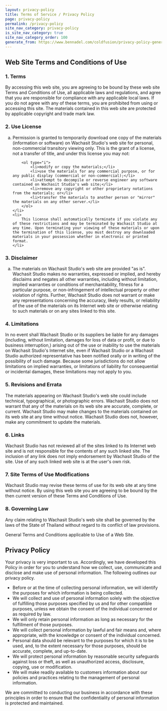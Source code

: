 ```yaml
---
layout: privacy-policy
title: Terms of Service / Privacy Policy
page: privacy-policy
permalink: /privacy-policy
site_nav_category: privacy-policy
is_site_nav_category: true
site_nav_category_order: 100
generate_from: https://www.bennadel.com/coldfusion/privacy-policy-generator.htm
---
```


<h2>
	Web Site Terms and Conditions of Use
</h2>

<h3>
	1. Terms
</h3>

<p>
	By accessing this web site, you are agreeing to be bound by these 
	web site Terms and Conditions of Use, all applicable laws and regulations, 
	and agree that you are responsible for compliance with any applicable local 
	laws. If you do not agree with any of these terms, you are prohibited from 
	using or accessing this site. The materials contained in this web site are 
	protected by applicable copyright and trade mark law.
</p>

<h3>
	2. Use License
</h3>

<ol type="a">
	<li>
		Permission is granted to temporarily download one copy of the materials 
		(information or software) on Wachasit Studio's web site for personal, 
		non-commercial transitory viewing only. This is the grant of a license, 
		not a transfer of title, and under this license you may not:
		
		<ol type="i">
			<li>modify or copy the materials;</li>
			<li>use the materials for any commercial purpose, or for any public display (commercial or non-commercial);</li>
			<li>attempt to decompile or reverse engineer any software contained on Wachasit Studio's web site;</li>
			<li>remove any copyright or other proprietary notations from the materials; or</li>
			<li>transfer the materials to another person or "mirror" the materials on any other server.</li>
		</ol>
	</li>
	<li>
		This license shall automatically terminate if you violate any of these restrictions and may be terminated by Wachasit Studio at any time. Upon terminating your viewing of these materials or upon the termination of this license, you must destroy any downloaded materials in your possession whether in electronic or printed format.
	</li>
</ol>

<h3>
	3. Disclaimer
</h3>

<ol type="a">
	<li>
		The materials on Wachasit Studio's web site are provided "as is". Wachasit Studio makes no warranties, expressed or implied, and hereby disclaims and negates all other warranties, including without limitation, implied warranties or conditions of merchantability, fitness for a particular purpose, or non-infringement of intellectual property or other violation of rights. Further, Wachasit Studio does not warrant or make any representations concerning the accuracy, likely results, or reliability of the use of the materials on its Internet web site or otherwise relating to such materials or on any sites linked to this site.
	</li>
</ol>

<h3>
	4. Limitations
</h3>

<p>
	In no event shall Wachasit Studio or its suppliers be liable for any damages (including, without limitation, damages for loss of data or profit, or due to business interruption,) arising out of the use or inability to use the materials on Wachasit Studio's Internet site, even if Wachasit Studio or a Wachasit Studio authorized representative has been notified orally or in writing of the possibility of such damage. Because some jurisdictions do not allow limitations on implied warranties, or limitations of liability for consequential or incidental damages, these limitations may not apply to you.
</p>
			
<h3>
	5. Revisions and Errata
</h3>

<p>
	The materials appearing on Wachasit Studio's web site could include technical, typographical, or photographic errors. Wachasit Studio does not warrant that any of the materials on its web site are accurate, complete, or current. Wachasit Studio may make changes to the materials contained on its web site at any time without notice. Wachasit Studio does not, however, make any commitment to update the materials.
</p>

<h3>
	6. Links
</h3>

<p>
	Wachasit Studio has not reviewed all of the sites linked to its Internet web site and is not responsible for the contents of any such linked site. The inclusion of any link does not imply endorsement by Wachasit Studio of the site. Use of any such linked web site is at the user's own risk.
</p>

<h3>
	7. Site Terms of Use Modifications
</h3>

<p>
	Wachasit Studio may revise these terms of use for its web site at any time without notice. By using this web site you are agreeing to be bound by the then current version of these Terms and Conditions of Use.
</p>

<h3>
	8. Governing Law
</h3>

<p>
	Any claim relating to Wachasit Studio's web site shall be governed by the laws of the State of Thailand without regard to its conflict of law provisions.
</p>

<p>
	General Terms and Conditions applicable to Use of a Web Site.
</p>



<h2>
	Privacy Policy
</h2>

<p>
	Your privacy is very important to us. Accordingly, we have developed this Policy in order for you to understand how we collect, use, communicate and disclose and make use of personal information. The following outlines our privacy policy.
</p>

<ul>
	<li>
		Before or at the time of collecting personal information, we will identify the purposes for which information is being collected.
	</li>
	<li>
		We will collect and use of personal information solely with the objective of fulfilling those purposes specified by us and for other compatible purposes, unless we obtain the consent of the individual concerned or as required by law.		
	</li>
	<li>
		We will only retain personal information as long as necessary for the fulfillment of those purposes. 
	</li>
	<li>
		We will collect personal information by lawful and fair means and, where appropriate, with the knowledge or consent of the individual concerned. 
	</li>
	<li>
		Personal data should be relevant to the purposes for which it is to be used, and, to the extent necessary for those purposes, should be accurate, complete, and up-to-date. 
	</li>
	<li>
		We will protect personal information by reasonable security safeguards against loss or theft, as well as unauthorized access, disclosure, copying, use or modification.
	</li>
	<li>
		We will make readily available to customers information about our policies and practices relating to the management of personal information. 
	</li>
</ul>

<p>
	We are committed to conducting our business in accordance with these principles in order to ensure that the confidentiality of personal information is protected and maintained. 
</p>		

			